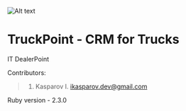 ![Alt text](http://globus-motors.dealerpoint.ru/images/logo.png)
# TruckPoint - CRM for Trucks
IT DealerPoint

Contributors:
> 1. Kasparov I. <ikasparov.dev@gmail.com>


Ruby version - 2.3.0

